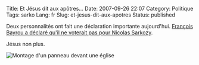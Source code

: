 Title: Et Jésus dit aux apôtres...
Date: 2007-09-26 22:07
Category: Politique
Tags: sarko
Lang: fr
Slug: et-jesus-dit-aux-apotres
Status: published

Deux personnalités ont fait une déclaration importante aujourd'hui. [François
Bayrou a déclaré qu'il ne voterait pas pour Nicolas
Sarkozy](http://www.lemonde.fr/web/depeches/0,14-0,39-30751335@7-40,0.html).

Jésus non plus.

![Montage d'un panneau devant une église]({static}/media/vrac/churchsign.jpg)
